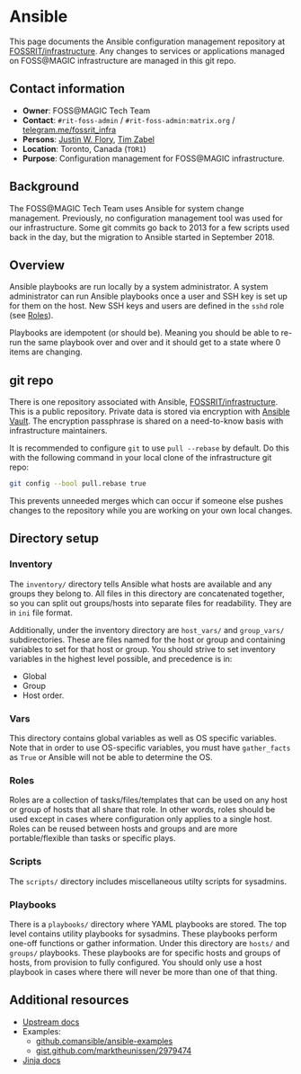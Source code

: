 Ansible
=======

This page documents the Ansible configuration management repository at [FOSSRIT/infrastructure](https://github.com/FOSSRIT/infrastructure).
Any changes to services or applications managed on FOSS@MAGIC infrastructure are managed in this git repo.


## Contact information

* **Owner**: FOSS@MAGIC Tech Team
* **Contact**: `#rit-foss-admin` / `#rit-foss-admin:matrix.org` / [telegram.me/fossrit_infra](https://t.me/fossrit_infra)
* **Persons**: [Justin W. Flory](https://github.com/jwflory), [Tim Zabel](https://github.com/tjzabel)
* **Location**: Toronto, Canada (`TOR1`)
* **Purpose**: Configuration management for FOSS@MAGIC infrastructure.


## Background

The FOSS@MAGIC Tech Team uses Ansible for system change management.
Previously, no configuration management tool was used for our infrastructure.
Some git commits go back to 2013 for a few scripts used back in the day, but the migration to Ansible started in September 2018.


## Overview

Ansible playbooks are run locally by a system administrator.
A system administrator can run Ansible playbooks once a user and SSH key is set up for them on the host.
New SSH keys and users are defined in the `sshd` role (see [Roles](#roles)).

Playbooks are idempotent (or should be).
Meaning you should be able to re-run the same playbook over and over and it should get to a state where 0 items are changing.


## git repo

There is one repository associated with Ansible, [FOSSRIT/infrastructure](https://github.com/FOSSRIT/infrastructure).
This is a public repository.
Private data is stored via encryption with [Ansible Vault](https://docs.ansible.com/ansible/latest/user_guide/vault.html).
The encryption passphrase is shared on a need-to-know basis with infrastructure maintainers.

It is recommended to configure `git` to use `pull --rebase` by default.
Do this with the following command in your local clone of the infrastructure git repo:

```sh
git config --bool pull.rebase true
```

This prevents unneeded merges which can occur if someone else pushes changes to the repository while you are working on your own local changes.


## Directory setup

### Inventory

The `inventory/` directory tells Ansible what hosts are available and any groups they belong to.
All files in this directory are concatenated together, so you can split out groups/hosts into separate files for readability.
They are in `ini` file format.

Additionally, under the inventory directory are `host_vars/` and `group_vars/` subdirectories.
These are files named for the host or group and containing variables to set for that host or group.
You should strive to set inventory variables in the highest level possible, and precedence is in:

* Global
* Group
* Host order.

### Vars

This directory contains global variables as well as OS specific variables.
Note that in order to use OS-specific variables, you must have `gather_facts` as `True` or Ansible will not be able to determine the OS.

### Roles

Roles are a collection of tasks/files/templates that can be used on any host or group of hosts that all share that role.
In other words, roles should be used except in cases where configuration only applies to a single host.
Roles can be reused between hosts and groups and are more portable/flexible than tasks or specific plays.

### Scripts

The `scripts/` directory includes miscellaneous utilty scripts for sysadmins.

### Playbooks

There is a `playbooks/` directory where YAML playbooks are stored.
The top level contains utility playbooks for sysadmins.
These playbooks perform one-off functions or gather information.
Under this directory are `hosts/` and `groups/` playbooks.
These playbooks are for specific hosts and groups of hosts, from provision to fully configured.
You should only use a host playbook in cases where there will never be more than one of that thing.


## Additional resources

* [Upstream docs](https://docs.ansible.com/)
* Examples:
    * [github.comansible/ansible-examples](https://github.com/ansible/ansible-examples)
    * [gist.github.com/marktheunissen/2979474](https://gist.github.com/marktheunissen/2979474)
* [Jinja docs](https://jinja.palletsprojects.com/)

